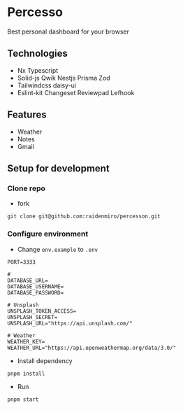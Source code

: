 # Percesso

Best personal dashboard for your browser

## Technologies

- Nx Typescript
- Solid-js Qwik Nestjs Prisma Zod
- Tailwindcss daisy-ui
- Eslint-kit Changeset Reviewpad Lefhook

## Features

- Weather
- Notes
- Gmail

## Setup for development

### Clone repo

- fork

```shell
git clone git@github.com:raidenmiro/percesson.git
```

### Configure environment

- Change `env.example` to `.env`

```dotenv
PORT=3333

#
DATABASE_URL=
DATABASE_USERNAME=
DATABASE_PASSWORD=

# Unsplash
UNSPLASH_TOKEN_ACCESS=
UNSPLASH_SECRET=
UNSPLASH_URL="https://api.unsplash.com/"

# Weather
WEATHER_KEY=
WEATHER_URL="https://api.openweathermap.org/data/3.0/"
```

- Install dependency

```sh
pnpm install
```

- Run

```sh
pnpm start
```
